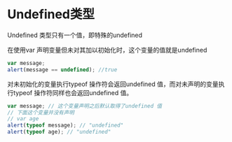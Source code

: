 # Undefined类型

Undefined 类型只有一个值，即特殊的undefined

在使用var 声明变量但未对其加以初始化时，这个变量的值就是undefined

```javascript
var message;
alert(message == undefined); //true
```

对未初始化的变量执行typeof 操作符会返回undefined 值，而对未声明的变量执行typeof 操作符同样也会返回undefined 值。

```javascript
var message; // 这个变量声明之后默认取得了undefined 值
// 下面这个变量并没有声明
// var age
alert(typeof message); // "undefined"
alert(typeof age); // "undefined"
```

